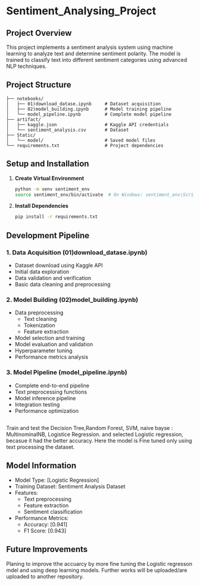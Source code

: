 # Sentiment_Analysing_Project
## Project Overview
This project implements a sentiment analysis system using machine learning to analyze text and determine sentiment polarity. The model is trained to classify text into different sentiment categories using advanced NLP techniques.

## Project Structure
```
├── notebooks/
│   ├── 01)download_datase.ipynb     # Dataset acquisition
│   ├── 02)model_building.ipynb      # Model training pipeline
│   └── model_pipeline.ipynb         # Complete model pipeline
├── artifact/
│   ├── kaggle.json                  # Kaggle API credentials
│   └── sentiment_analysis.csv       # Dataset
├── Static/
│   └── model/                       # Saved model files
└── requirements.txt                 # Project dependencies
```

## Setup and Installation

1. **Create Virtual Environment**
   ```bash
   python -m venv sentiment_env
   source sentiment_env/bin/activate  # On Windows: sentiment_env\Scripts\activate
   ```

2. **Install Dependencies**
   ```bash
   pip install -r requirements.txt
   ```

## Development Pipeline

### 1. Data Acquisition (01)download_datase.ipynb)
- Dataset download using Kaggle API
- Initial data exploration
- Data validation and verification
- Basic data cleaning and preprocessing

### 2. Model Building (02)model_building.ipynb)
- Data preprocessing
  - Text cleaning
  - Tokenization
  - Feature extraction
- Model selection and training
- Model evaluation and validation
- Hyperparameter tuning
- Performance metrics analysis

### 3. Model Pipeline (model_pipeline.ipynb)
- Complete end-to-end pipeline
- Text preprocessing functions
- Model inference pipeline
- Integration testing
- Performance optimization

##
Train and test the Decision Tree,Random Forest, SVM, naive bayse : MultinominalNB, Logistice Regression. and selected Logistic regression, becasue it had the better accuracy. Here the model is Fine tuned only using text processing the dataset.

## Model Information

- Model Type: [Logistic Regression]
- Training Dataset: Sentiment Analysis Dataset
- Features:
  - Text preprocessing
  - Feature extraction
  - Sentiment classification
- Performance Metrics:
  - Accuracy: [0.941]
  - F1 Score: [0.943]

## Future Improvements

Planing to improve tthe accuarcy by more fine tuning the Logistic regresson mdel and using deep learning models. Further works will be uploaded/are uploaded to another repository.

